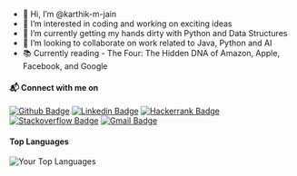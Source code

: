 - 👋 Hi, I’m @karthik-m-jain
- 👀 I’m interested in coding and working on exciting ideas
- 🌱 I’m currently getting my hands dirty with Python and Data Structures 
- 💞️ I’m looking to collaborate on work related to Java, Python and AI
- 📚 Currently reading - The Four: The Hidden DNA of Amazon, Apple, Facebook, and Google

#### 📬 Connect with me on
[![Github Badge](http://img.shields.io/badge/-Github-black?style=flat-square&logo=github&link=https://github.com/karthik-m-jain/)](https://github.com/karthik-m-jain/) 
[![Linkedin Badge](https://img.shields.io/badge/-LinkedIn-blue?style=flat-square&logo=Linkedin&logoColor=white&link=https://www.linkedin.com/in/karthikjain15)](https://www.linkedin.com/in/karthikjain15)
[![Hackerrank Badge](https://img.shields.io/badge/-Hackerrank-2EC866?style=flat-square&logo=HackerRank&logoColor=white&link=https://www.hackerrank.com/profile/karthik_jain)](https://www.hackerrank.com/profile/karthik_jain)
[![Stackoverflow Badge](https://img.shields.io/badge/-Stack%20overflow-FE7A16?style=flat-square&logo=stack-overflow&logoColor=white&link=https://stackoverflow.com/users/21313990/karthik-jain)](https://stackoverflow.com/users/21313990/karthik-jain)
[![Gmail Badge](https://img.shields.io/badge/-Gmail-d14836?style=flat-square&logo=Gmail&logoColor=white&link=mailto:jainkarthik.99@gmail.com)](mailto:jainkarthik.99@gmail.com)

<!-- ### GitHub Stats

![Your GitHub Stats](https://github-readme-stats.vercel.app/api?username=karthik-m-jain&show_icons=true&hide=contribs,prs&theme=holi)

-->

#### Top Languages

![Your Top Languages](https://github-readme-stats.vercel.app/api/top-langs/?username=karthik-m-jain&layout=compact&theme=holi)
<!--
#### GitHub Stats

<p align="center">
    <img width="450" align="left" src="https://github-readme-stats.vercel.app/api?username=karthik-m-jain&show_icons=true&line_height=18&theme=gotham" alt="Karthik Jain's GitHub Stats" style="font-family: 'Nunito Sans', sans-serif; font-size: 11px;" />
</p

-->
